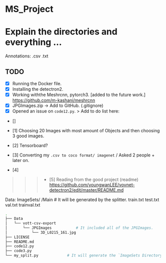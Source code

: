 # MS_Project

#	Explain the directories and everything ... 

Annotations:
	.csv
	.txt

## TODO
 - [x] Running the Docker file.
 - [x] Installing the detectron2.
 - [x] Working withthe Meshrcnn, pytorch3. [added to the future work.] https://github.com/m-kashani/meshrcnn
 - [x] JPGImages.zip -> Add to GitHub. (.gitignore)
 - [x] Opened an issue on `code12.py`. > Add to do list here:
 - []

 - [1] Choosing 20 Images with most amount of Objects and then choosing 3 good images.
 - [2] Tensorboard?
 - [3] Converting my `.csv to coco format/ imagenet` / Asked 2 people + later on.
 - [4]
 
>>> - [5] Reading from the good project (readme) https://github.com/youngwanLEE/vovnet-detectron2/edit/master/README.md
 


Data:
	ImageSets/
		/Main		#	It will be generated by the splitter.
			train.txt
			test.txt
			val.txt
			trainval.txt
```bash
.
├── Data
│   └── vott-csv-export
│       └── JPGImages			# It included all of the JPGImages.
│           └── 3D_L0215_161.jpg
├── LICENSE
├── README.md
├── code12.py
├── code3.py
└── my_split.py				# It will generate the `ImageSets Directory`
```
